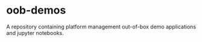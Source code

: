 # oob-demos
A repository containing platform management out-of-box demo applications and jupyter notebooks.
